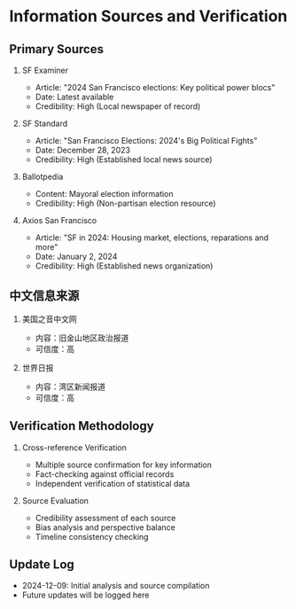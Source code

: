# Information Sources and Verification

## Primary Sources

1. SF Examiner
   - Article: "2024 San Francisco elections: Key political power blocs"
   - Date: Latest available
   - Credibility: High (Local newspaper of record)

2. SF Standard
   - Article: "San Francisco Elections: 2024's Big Political Fights"
   - Date: December 28, 2023
   - Credibility: High (Established local news source)

3. Ballotpedia
   - Content: Mayoral election information
   - Credibility: High (Non-partisan election resource)

4. Axios San Francisco
   - Article: "SF in 2024: Housing market, elections, reparations and more"
   - Date: January 2, 2024
   - Credibility: High (Established news organization)

## 中文信息来源

1. 美国之音中文网
   - 内容：旧金山地区政治报道
   - 可信度：高

2. 世界日报
   - 内容：湾区新闻报道
   - 可信度：高

## Verification Methodology

1. Cross-reference Verification
   - Multiple source confirmation for key information
   - Fact-checking against official records
   - Independent verification of statistical data

2. Source Evaluation
   - Credibility assessment of each source
   - Bias analysis and perspective balance
   - Timeline consistency checking

## Update Log

- 2024-12-09: Initial analysis and source compilation
- Future updates will be logged here
